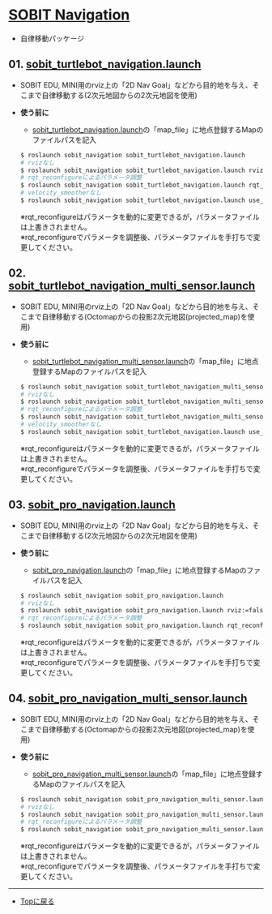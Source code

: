 # [SOBIT Navigation](/sobit_navigation) 
- 自律移動パッケージ 

## 01. [sobit_turtlebot_navigation.launch](/sobit_navigation/launch/sobit_turtlebot/sobit_turtlebot_navigation.launch)
- SOBIT EDU, MINI用のrviz上の「2D Nav Goal」などから目的地を与え、そこまで自律移動する(2次元地図からの2次元地図を使用)
- **使う前に**
    - [sobit_turtlebot_navigation.launch](/sobit_navigation/launch/sobit_turtlebot_navigation.launch)の「map_file」に地点登録するMapのファイルパスを記入

    ```bash
    $ roslaunch sobit_navigation sobit_turtlebot_navigation.launch
    # rvizなし
    $ roslaunch sobit_navigation sobit_turtlebot_navigation.launch rviz:=false
    # rqt_reconfigureによるパラメータ調整
    $ roslaunch sobit_navigation sobit_turtlebot_navigation.launch rqt_reconfigure:=true
    # velocity_smootherなし
    $ roslaunch sobit_navigation sobit_turtlebot_navigation.launch use_smoother:=false
    ```
    ※rqt_reconfigureはパラメータを動的に変更できるが，パラメータファイルは上書きされません。  
    ※rqt_reconfigureでパラメータを調整後、パラメータファイルを手打ちで変更してください。  

## 02. [sobit_turtlebot_navigation_multi_sensor.launch](/sobit_navigation/launch/sobit_turtlebot/sobit_turtlebot_navigation_multi_sensor.launch)
- SOBIT EDU, MINI用のrviz上の「2D Nav Goal」などから目的地を与え、そこまで自律移動する(Octomapからの投影2次元地図(projected_map)を使用)
- **使う前に**
    - [sobit_turtlebot_navigation_multi_sensor.launch](sobit_navigation/launch/sobit_turtlebot/sobit_turtlebot_navigation_multi_sensor.launch)の「map_file」に地点登録するMapのファイルパスを記入

    ```bash
    $ roslaunch sobit_navigation sobit_turtlebot_navigation_multi_sensor.launch
    # rvizなし
    $ roslaunch sobit_navigation sobit_turtlebot_navigation_multi_sensor.launch rviz:=false
    # rqt_reconfigureによるパラメータ調整
    $ roslaunch sobit_navigation sobit_turtlebot_navigation_multi_sensor.launch rqt_reconfigure:=true
    # velocity_smootherなし
    $ roslaunch sobit_navigation sobit_turtlebot_navigation.launch use_smoother:=false
    ```
    ※rqt_reconfigureはパラメータを動的に変更できるが，パラメータファイルは上書きされません。  
    ※rqt_reconfigureでパラメータを調整後、パラメータファイルを手打ちで変更してください。  

## 03. [sobit_pro_navigation.launch](/sobit_navigation/launch/sobit_pro/sobit_pro_navigation.launch)
- SOBIT EDU, MINI用のrviz上の「2D Nav Goal」などから目的地を与え、そこまで自律移動する(2次元地図からの2次元地図を使用)
- **使う前に**
    - [sobit_pro_navigation.launch](/sobit_navigation/launch/sobit_pro/sobit_pro_navigation.launch)の「map_file」に地点登録するMapのファイルパスを記入

    ```bash
    $ roslaunch sobit_navigation sobit_pro_navigation.launch
    # rvizなし
    $ roslaunch sobit_navigation sobit_pro_navigation.launch rviz:=false
    # rqt_reconfigureによるパラメータ調整
    $ roslaunch sobit_navigation sobit_pro_navigation.launch rqt_reconfigure:=true
    ```
    ※rqt_reconfigureはパラメータを動的に変更できるが，パラメータファイルは上書きされません。  
    ※rqt_reconfigureでパラメータを調整後、パラメータファイルを手打ちで変更してください。  

## 04. [sobit_pro_navigation_multi_sensor.launch](/sobit_navigation/launch/sobit_pro/sobit_pro_navigation_multi_sensor.launch)
- SOBIT EDU, MINI用のrviz上の「2D Nav Goal」などから目的地を与え、そこまで自律移動する(Octomapからの投影2次元地図(projected_map)を使用)
- **使う前に**
    - [sobit_pro_navigation_multi_sensor.launch](sobit_navigation/launch/sobit_pro/sobit_pro_navigation_multi_sensor.launch)の「map_file」に地点登録するMapのファイルパスを記入

    ```bash
    $ roslaunch sobit_navigation sobit_pro_navigation_multi_sensor.launch
    # rvizなし
    $ roslaunch sobit_navigation sobit_pro_navigation_multi_sensor.launch rviz:=false
    # rqt_reconfigureによるパラメータ調整
    $ roslaunch sobit_navigation sobit_pro_navigation_multi_sensor.launch rqt_reconfigure:=true
    ```
    ※rqt_reconfigureはパラメータを動的に変更できるが，パラメータファイルは上書きされません。  
    ※rqt_reconfigureでパラメータを調整後、パラメータファイルを手打ちで変更してください。  

---

- [Topに戻る](https://gitlab.com/TeamSOBITS/sobit_navigation_stack#sobit-navigation-stack)

